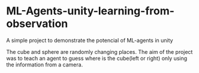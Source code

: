 # ML-Agents-unity-learning-from-observation
A simple project to demonstrate the potencial of ML-agents in unity

The cube and sphere are randomly changing places.
The aim of the project was to teach an agent to guess where is the cube(left or right) only using the information from a camera.